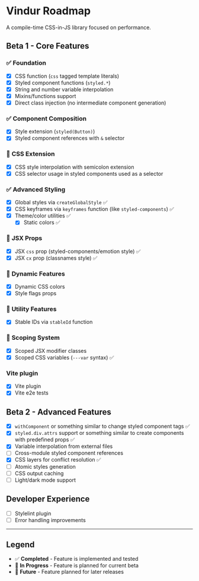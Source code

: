 # Vindur Roadmap

A compile-time CSS-in-JS library focused on performance.

## Beta 1 - Core Features

### ✅ **Foundation**

- [x] CSS function (`css` tagged template literals)
- [x] Styled component functions (`styled.*`)
- [x] String and number variable interpolation
- [x] Mixins/functions support
- [x] Direct class injection (no intermediate component generation)

### ✅ **Component Composition**

- [x] Style extension (`styled(Button)`)
- [x] Styled component references with `&` selector

### 🚧 **CSS Extension**

- [x] CSS style interpolation with semicolon extension
- [x] CSS selector usage in styled components used as a selector

### ✅ **Advanced Styling**

- [x] Global styles via `createGlobalStyle` ✅
- [x] CSS keyframes via `keyframes` function (like `styled-components`) ✅
- [x] Theme/color utilities ✅
  - [x] Static colors ✅

### 🚧 **JSX Props**

- [x] JSX `css` prop (styled-components/emotion style) ✅
- [x] JSX `cx` prop (classnames style) ✅

### 🚧 **Dynamic Features**

- [x] Dynamic CSS colors
- [x] Style flags props

### 🚧 **Utility Features**

- [x] Stable IDs via `stableId` function

### 🚧 **Scoping System**

- [x] Scoped JSX modifier classes
- [x] Scoped CSS variables (`---var` syntax) ✅

### Vite plugin

- [x] Vite plugin
- [x] Vite e2e tests

## Beta 2 - Advanced Features

- [x] `withComponent` or something similar to change styled component tags ✅
- [x] `styled.div.attrs` support or something similar to create components with predefined props ✅
- [x] Variable interpolation from external files
- [ ] Cross-module styled component references
- [x] CSS layers for conflict resolution ✅
- [ ] Atomic styles generation
- [ ] CSS output caching
- [ ] Light/dark mode support

## Developer Experience

- [ ] Stylelint plugin
- [ ] Error handling improvements

---

## Legend

- ✅ **Completed** - Feature is implemented and tested
- 🚧 **In Progress** - Feature is planned for current beta
- 🔮 **Future** - Feature planned for later releases
